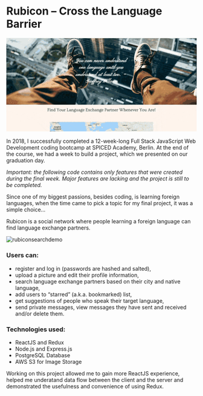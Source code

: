 # Rubicon – Cross the Language Barrier

![rubicondemo](https://github.com/LinaLtu/final-project/blob/master/rubicondemo.gif)

In 2018, I successfully completed a 12-week-long Full Stack JavaScript Web Development coding bootcamp at SPICED Academy, Berlin. At the end of the course, we had a week to build a project, which we presented on our graduation day. 

*Important: the following code contains only features that were created during the final week. Major features are lacking and the project is still to be completed.*

Since one of my biggest passions, besides coding, is learning foreign languages, when the time came to pick a topic for my final project, it was a simple choice…

Rubicon is a social network where people learning a foreign language can find language exchange partners.

![rubiconsearchdemo](https://github.com/LinaLtu/final-project/blob/master/rubiconsearchdemo.gif)

###  Users can:

- register and log in (passwords are hashed and salted),
- upload a picture and edit their profile information,
- search language exchange partners based on their city and native language,
- add users to “starred” (a.k.a. bookmarked) list,
- get suggestions of people who speak their target language,
- send private messages, view messages they have sent and received and/or delete them.

### Technologies used:

- ReactJS and Redux
- Node.js and Express.js
-  PostgreSQL Database
- AWS S3 for Image Storage

Working on this project allowed me to gain more ReactJS experience, helped me underatand data flow between the client and  the server and demonstrated the usefulness and convenience of using Redux. 